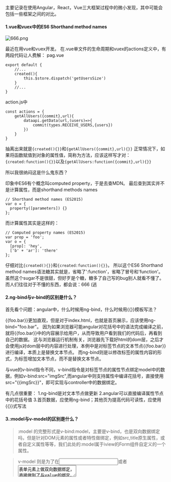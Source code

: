 主要记录在使用Angular，React，Vue三大框架过程中的微小发现，其中可能会包括一些框架之间的对比。

#### 1.vue和vuex中的ES6 Shorthand method names

![666.png](http://upload-images.jianshu.io/upload_images/2976869-d65dec78e09215ce.png?imageMogr2/auto-orient/strip%7CimageView2/2/w/1240)

最近在用vue和vuex开发。
在.vue单文件的生命周期和vuex的actions定义中，有两段代码让人费解：
pag.vue
```
export default {
    //...
    created(){
        this.$store.dispatch('getUsersSize')
    }
    //...
}
```
action.js中
```
const actions = {
    getAllUsers({commit},url){
        dataapi.getData(url,(users)=>{
            commit(types.RECEIVE_USERS,{users})
        })
    }
}
```
抽离出来就是`{created(){}}`和`{getAllUsers({commit},url){}}`
正常情况下，如果将函数赋值到对象的属性值，简称为方法，应该这样写才对：
`{created:function(){}}`以及`{getAllUsers:function({commit},url){}}`

所以我很纳闷这是什么鬼东西？

印象中ES6有个概念叫computed property，于是去查MDN。
最后查到其实并不是计算属性，而是shorthand methods names
```
// Shorthand method names (ES2015)
var o = {
  property([parameters]) {}
};
```
而计算属性其实是这样的：
```
// Computed property names (ES2015)
var prop = 'foo';
var o = {
  [prop]: 'hey',
  ['b' + 'ar']: 'there'
};
```
仔细对比`{created(){}}`和`{created:function(){}}`。
所以这个ES6 Shorthand method names语法糖其实就是，省略了':function'，省略了冒号和'function'。
虽然这个sugar不是很甜，但好歹是个糖，糖多了自己写的bug别人就看不懂了。
而人们往往对于不懂的东西，都会说：666
(逃

#### 2.ng-bind与v-bind的区别是什么？
首先看个问题：angular中，什么时候用ng-bind，什么时候用{{}}模板写法？

{{foo.bar}}更加直观，但是对于index.html，也就是首页展示，应该使用ng-bind="foo.bar"。
因为如果浏览器可能angular对花括号中的语法完成编译之前，就将{{foo.bar}}中的内容展示给用户，从而导致用户看到我们的代码后，再看到自己的数据。
这与浏览器运行机制有关，浏览器先下载好html的dom层，之后才会使用js对dom层中的内容进行处理，本例中是对标签节点的文本节点{{foo.bar}}进行编译，本质上是替换文本节点。
而ng-bind则是以修改标签的属性内容的形式，为标签增加文本节点，而不是替换文本节点。

与vue的v-bind指令不同，v-bind指令是对标签节点的属性节点绑定model中的数据，例如v-bind:src="imgSrc",而angular中则支持属性中编译花括号，直接使用src="{{imgSrc}}"，即可实现与controller中的数据绑定。

有几点很重要：
1.ng-bind是对文本节点做更新
2.angular可以直接编译属性节点中的花括号值
3.首页数据，应使用ng-bind；其他页为提高代码可读性，应使用{{}}式写法

#### 3.:model与v-model的区别是什么？
>:model 的完整形式是v-bind:model，主要是v-bind，也是双向数据绑定吗，但是针对DOM元素的属性或者特性做绑定，例如src,title原生属性，或者自定义属性等等，我们此处的:model属于iview的Form组件自定义的一个属性。


>v-model 则是为了在<input>或者 <textarea>表单元素上做双向数据绑定，直接做到了与value的绑定。

吐槽：iview用起来有点反人类，Radio用label做区分，Form的表单数据又用model这样的属性做数据绑定（好吧，elememt-ui也是这样做数据绑定）。

关于src，title类似的HTML原生属性，有一点需要特别注意，那就是v-bind的使用。

Mustache 语法不能作用在 HTML 特性上，遇到这种情况应该使用 v-bind 指令：
`<div v-bind:id="dynamicId"></div> ①`

`<div id=“dynamicId”> ②`

①中的dynamicId是一个变量
②中的dynamicId仅仅是一个字符串

大多数情况下，我们会使用:id这样的为了让Mustache语法作用于HTML特性上的写法。

### 4.vue 知识点查漏补缺
- vue中props和computed的区别是什么？
子组件显式地用props选项声明（从父组件获取的）预期的数据。
Computed 计算属性被混入到vue实例中。所有的getter和setter的this上下文自动地绑定为vue实例。


- slot是什么？
往具名插槽中插入子组件内容。

- 具名插槽是什么？
```
<slot name=“header”></slot>
<h1 slot=“header”> 这里的内容会被分发到header插槽中</h1>
```
- getter 和 setter
```
vm.aPlus   // => 2
vm.aPlus = 3
```
- 为什么this.$refs["sendData"].resetFields();可以重置表单？

vm.$refs是一个对象，持有已注册过ref的所有子组件，是一种直接访问到子组件的方式，需要注意是非响应式的。
```
<Form ref=“sendData”></Form>
```
this.$refs[“sendData”]或者this.$refs.sendData获取到已注册的子组件，然后调用子组件的resetField()方法.

iview的Form组件源码：
form.vue:
```
resetFields() {
    this.fields.forEach(field => {
        field.resetField();
    });
}
```
fields数组中的每一项都调用resetField()
Form-item.vue:
```
resetField () {
    this.validateState = '';
    this.validateMessage = '';

    let model = this.form.model;
    let value = this.fieldValue;
    let path = this.prop;
    if (path.indexOf(':') !== -1) {
        path = path.replace(/:/, '.');
    }

    let prop = getPropByPath(model, path);

    if (Array.isArray(value)) {
        this.validateDisabled = true;
        prop.o[prop.k] = [].concat(this.initialValue);
    } else {
        this.validateDisabled = true;
        prop.o[prop.k] = this.initialValue;
    }
},
```
- $parent是什么？
父实例。

- vm.$parent.$options是什么？
自定义属性。
```
new Vue({
    customOption:’foo’,
    created:function(){
      console.log(this.options.customOption)//=>’foo'  
    }
})
```
- props
props用于接收来自父组件的数据，props为对象时，可以配置高级选项，如类型检测，自定义校验，设置默认值。

- mixins是什么？
混入hook。

- 混入是什么？
目的：分发vue组件的复用功能，可以混入一个对象到组件。
浅合并，组件优先，慎用全局混入。
```
import Emitter from '../../mixins/emitter';
mixins: [ Emitter ]
```
iview的emitter混入的是什么？
混入的是methods，一个vuex的diapatch，一个组件自身的broadcast方法。

- render函数是什么？
比template更接近编译器的render函数。

- 实例属性API?vue实例都会做代理访问。
vm.$data  观察的数据对象。
vm.$props 当前组件接收到的props。
vm.$el 根DOM元素
vm.$options 自定义属性
vm.$parent 父实例
vm.$root 组件树根vue实例，如果没有父实例，此实例将会是自己。
vm.$children 当前实例的子组件。
vm.$slots <h1 slot=“header”></h1> this.$slots.header
vm.$scopedSlots 访问作用域插槽，slot-scope。作用域插槽是一种特殊类型的插槽，用作一个（能被传递数据的）可重用模板，来代替已经渲染好的元素。
vm.$refs 一个对象，持有已注册过ref的所有子组件。
vm.$isServer 判断当前vue实例是否运行于服务器。
vm.$attrs 属性集，正常的html属性集。
vm.$listeners 包含了父作用域中的v-on事件监听器。

- 插槽是什么？
插槽就是像扩展内存一样，热插拔式扩展。

- 组件的属性，html的特性，dom的属性有何异同？
组件是vm.$props,html的特性是vm.$attrs，dom属性是domProps。

- directives是什么？
包含vue实例可用指令的哈希表。

- filters是什么？
`<!-- 在双花括号中 -->`
{{ message | capitalize }}

`<!-- 在 `v-bind` 中 -->`
`<div v-bind:id="rawId | formatId"></div>`